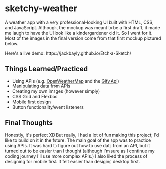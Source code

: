 # sketchy-weather
<p>A weather app with a very professional-looking UI built with HTML, CSS, and JavaScript. Although, the mockup was meant to be a first draft, it made me laugh to have the UI look like a kindergardener did it. So I went for it. Most of the images in the final version come from that first mockup pictured below.</p>
<p>Here's a live demo: https://jackbayly.github.io/Etch-a-Sketch/ </p>
<h2>Things Learned/Practiced</h2>
<ul>
  <li>Using APIs (e.g. <a href="https://openweathermap.org/">OpenWeatherMap</a> and the <a href="https://developers.giphy.com/">Gify Api</a>)</li>
  <li>Manipulating data from APIs</li>
  <li>Creating my own images (however simply)</li>
  <li>CSS Grid and Flexbox</li>
  <li>Mobile first design</li>
  <li>Button functionality/event listeners</li>
  </ul>
  <h2>Final Thoughts</h2>
  <p>Honestly, it's perfect XD But really, I had a lot of fun making this project; I'd like to build on it in the future. The main goal of the app was to practice using APIs. It was hard to figure out how to use data from an API, but it turned out to be easier than I thought (although I'm sure as I continue my coding journey I'll use more complex APIs.) I also liked the process of designing for mobile first. It felt easier than desiging desktop first.       </p>
